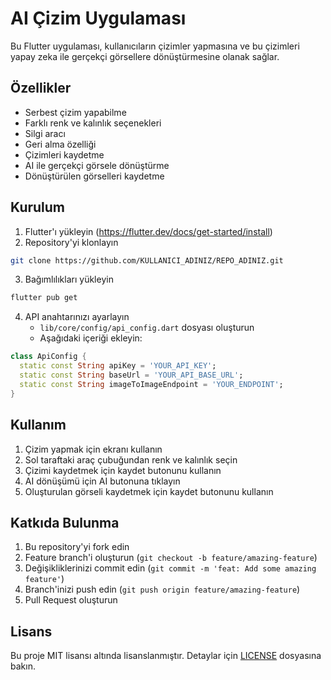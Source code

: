 # AI Çizim Uygulaması

Bu Flutter uygulaması, kullanıcıların çizimler yapmasına ve bu çizimleri yapay zeka ile gerçekçi görsellere dönüştürmesine olanak sağlar.

## Özellikler

- Serbest çizim yapabilme
- Farklı renk ve kalınlık seçenekleri
- Silgi aracı
- Geri alma özelliği
- Çizimleri kaydetme
- AI ile gerçekçi görsele dönüştürme
- Dönüştürülen görselleri kaydetme

## Kurulum

1. Flutter'ı yükleyin (https://flutter.dev/docs/get-started/install)
2. Repository'yi klonlayın
```bash
git clone https://github.com/KULLANICI_ADINIZ/REPO_ADINIZ.git
```
3. Bağımlılıkları yükleyin
```bash
flutter pub get
```
4. API anahtarınızı ayarlayın
   - `lib/core/config/api_config.dart` dosyası oluşturun
   - Aşağıdaki içeriği ekleyin:
```dart
class ApiConfig {
  static const String apiKey = 'YOUR_API_KEY';
  static const String baseUrl = 'YOUR_API_BASE_URL';
  static const String imageToImageEndpoint = 'YOUR_ENDPOINT';
}
```

## Kullanım

1. Çizim yapmak için ekranı kullanın
2. Sol taraftaki araç çubuğundan renk ve kalınlık seçin
3. Çizimi kaydetmek için kaydet butonunu kullanın
4. AI dönüşümü için AI butonuna tıklayın
5. Oluşturulan görseli kaydetmek için kaydet butonunu kullanın

## Katkıda Bulunma

1. Bu repository'yi fork edin
2. Feature branch'i oluşturun (`git checkout -b feature/amazing-feature`)
3. Değişikliklerinizi commit edin (`git commit -m 'feat: Add some amazing feature'`)
4. Branch'inizi push edin (`git push origin feature/amazing-feature`)
5. Pull Request oluşturun

## Lisans

Bu proje MIT lisansı altında lisanslanmıştır. Detaylar için [LICENSE](LICENSE) dosyasına bakın.
